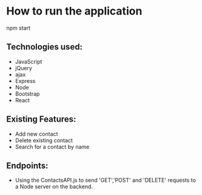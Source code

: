 # How to run the application
npm start



## Technologies used:
- JavaScript
- jQuery
- ajax
- Express
- Node
- Bootstrap
- React

## Existing Features:
- Add new contact
- Delete existing contact
- Search for a contact by name


## Endpoints:
- Using the ContactsAPI.js to send 'GET','POST' and 'DELETE' requests to a Node server on the backend.
